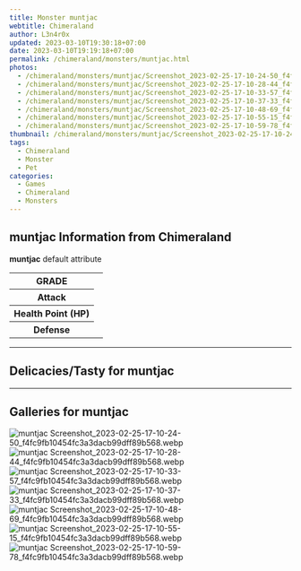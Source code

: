 ```yaml
---
title: Monster muntjac
webtitle: Chimeraland
author: L3n4r0x
updated: 2023-03-10T19:30:18+07:00
date: 2023-03-10T19:19:18+07:00
permalink: /chimeraland/monsters/muntjac.html
photos:
  - /chimeraland/monsters/muntjac/Screenshot_2023-02-25-17-10-24-50_f4fc9fb10454fc3a3dacb99dff89b568.webp
  - /chimeraland/monsters/muntjac/Screenshot_2023-02-25-17-10-28-44_f4fc9fb10454fc3a3dacb99dff89b568.webp
  - /chimeraland/monsters/muntjac/Screenshot_2023-02-25-17-10-33-57_f4fc9fb10454fc3a3dacb99dff89b568.webp
  - /chimeraland/monsters/muntjac/Screenshot_2023-02-25-17-10-37-33_f4fc9fb10454fc3a3dacb99dff89b568.webp
  - /chimeraland/monsters/muntjac/Screenshot_2023-02-25-17-10-48-69_f4fc9fb10454fc3a3dacb99dff89b568.webp
  - /chimeraland/monsters/muntjac/Screenshot_2023-02-25-17-10-55-15_f4fc9fb10454fc3a3dacb99dff89b568.webp
  - /chimeraland/monsters/muntjac/Screenshot_2023-02-25-17-10-59-78_f4fc9fb10454fc3a3dacb99dff89b568.webp
thumbnail: /chimeraland/monsters/muntjac/Screenshot_2023-02-25-17-10-24-50_f4fc9fb10454fc3a3dacb99dff89b568.webp
tags:
  - Chimeraland
  - Monster
  - Pet
categories:
  - Games
  - Chimeraland
  - Monsters
---
```


<section id="bootstrap-wrapper"><link rel="stylesheet" href="https://rawcdn.githack.com/dimaslanjaka/Web-Manajemen/0c3b5aa1813bd4abcd2c11bf3e37928b15c28664/css/bootstrap-5-3-0-alpha3-wrapper.css"/><h2>muntjac Information from Chimeraland</h2><p><b>muntjac</b> default attribute <table><tr><th>GRADE</th><td></td></tr><tr><th>Attack</th><td></td></tr><tr><th>Health Point (HP)</th><td></td></tr><tr><th>Defense</th><td></td></tr></table></p><hr/><h2>Delicacies/Tasty for muntjac</h2><hr/><div id="gallery"><h2>Galleries for muntjac</h2><div class="row"><div class="col-lg-6 col-12"><img src="/chimeraland/monsters/muntjac/Screenshot_2023-02-25-17-10-24-50_f4fc9fb10454fc3a3dacb99dff89b568.webp" alt="muntjac Screenshot_2023-02-25-17-10-24-50_f4fc9fb10454fc3a3dacb99dff89b568.webp"/></div><div class="col-lg-6 col-12"><img src="/chimeraland/monsters/muntjac/Screenshot_2023-02-25-17-10-28-44_f4fc9fb10454fc3a3dacb99dff89b568.webp" alt="muntjac Screenshot_2023-02-25-17-10-28-44_f4fc9fb10454fc3a3dacb99dff89b568.webp"/></div><div class="col-lg-6 col-12"><img src="/chimeraland/monsters/muntjac/Screenshot_2023-02-25-17-10-33-57_f4fc9fb10454fc3a3dacb99dff89b568.webp" alt="muntjac Screenshot_2023-02-25-17-10-33-57_f4fc9fb10454fc3a3dacb99dff89b568.webp"/></div><div class="col-lg-6 col-12"><img src="/chimeraland/monsters/muntjac/Screenshot_2023-02-25-17-10-37-33_f4fc9fb10454fc3a3dacb99dff89b568.webp" alt="muntjac Screenshot_2023-02-25-17-10-37-33_f4fc9fb10454fc3a3dacb99dff89b568.webp"/></div><div class="col-lg-6 col-12"><img src="/chimeraland/monsters/muntjac/Screenshot_2023-02-25-17-10-48-69_f4fc9fb10454fc3a3dacb99dff89b568.webp" alt="muntjac Screenshot_2023-02-25-17-10-48-69_f4fc9fb10454fc3a3dacb99dff89b568.webp"/></div><div class="col-lg-6 col-12"><img src="/chimeraland/monsters/muntjac/Screenshot_2023-02-25-17-10-55-15_f4fc9fb10454fc3a3dacb99dff89b568.webp" alt="muntjac Screenshot_2023-02-25-17-10-55-15_f4fc9fb10454fc3a3dacb99dff89b568.webp"/></div><div class="col-lg-6 col-12"><img src="/chimeraland/monsters/muntjac/Screenshot_2023-02-25-17-10-59-78_f4fc9fb10454fc3a3dacb99dff89b568.webp" alt="muntjac Screenshot_2023-02-25-17-10-59-78_f4fc9fb10454fc3a3dacb99dff89b568.webp"/></div></div></div></section>